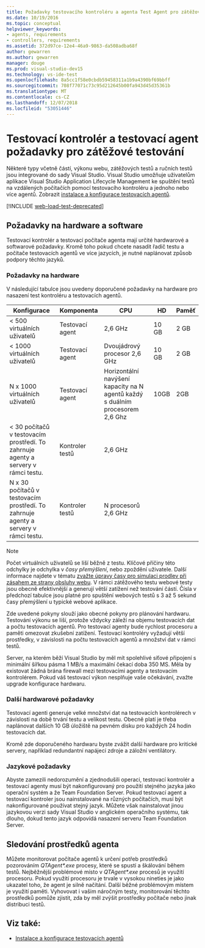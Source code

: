 ```yaml
---
title: Požadavky testovacího kontroléru a agenta Test Agent pro zátěžové testování
ms.date: 10/19/2016
ms.topic: conceptual
helpviewer_keywords:
- agents, requirements
- controllers, requirements
ms.assetid: 372d97ce-12e4-46a9-9863-da508adba68f
author: gewarren
ms.author: gewarren
manager: douge
ms.prod: visual-studio-dev15
ms.technology: vs-ide-test
ms.openlocfilehash: 8a5cc1f58e0cbdb59458311a1b9a4390bf69bbff
ms.sourcegitcommit: 708f77071c73c95d212645b00fa943d45d35361b
ms.translationtype: MT
ms.contentlocale: cs-CZ
ms.lasthandoff: 12/07/2018
ms.locfileid: "53051446"
---
```

# <a name="test-controller-and-test-agent-requirements-for-load-testing"></a>Testovací kontrolér a testovací agent požadavky pro zátěžové testování

Některé typy včetně částí, výkonu webu, zátěžových testů a ručních testů jsou integrované do sady Visual Studio. Visual Studio umožňuje uživatelům aplikace Visual Studio Application Lifecycle Management ke spuštění testů na vzdálených počítačích pomocí testovacího kontroléru a jednoho nebo více agentů. Zobrazit [instalace a konfigurace testovacích agentů](../test/lab-management/install-configure-test-agents.md).

[!INCLUDE [web-load-test-deprecated](includes/web-load-test-deprecated.md)]

## <a name="hardware-and-software-requirements"></a>Požadavky na hardware a software

Testovací kontrolér a testovací počítače agenta mají určité hardwarové a softwarové požadavky. Kromě toho pokud chcete nasadit řadič testu a počítače testovacích agentů ve více jazycích, je nutné naplánovat způsob podpory těchto jazyků.

### <a name="hardware-requirements"></a>Požadavky na hardware

V následující tabulce jsou uvedeny doporučené požadavky na hardware pro nasazení test kontroléru a testovacích agentů.

|**Konfigurace**|**Komponenta**|**CPU**|**HD**|**Paměť**|
|-|-------------------|-|------------|-|
|< 500 virtuálních uživatelů|Testovací agent|2,6 GHz|10 GB|2 GB|
|< 1000 virtuálních uživatelů|Testovací agent|Dvoujádrový procesor 2,6 GHz|10 GB|2 GB|
|N x 1000 virtuálních uživatelů|Testovací agent|Horizontální navýšení kapacity na N agentů každý s duálním procesorem 2,6 Ghz|10GB|2GB|
|\< 30 počítačů v testovacím prostředí. To zahrnuje agenty a servery v rámci testu.|Kontroler testů|2,6 GHz|||
|N x 30 počítačů v testovacím prostředí. To zahrnuje agenty a servery v rámci testu.|Kontroler testů|N procesorů 2,6 GHz|||

> [!NOTE]
> Počet virtuálních uživatelů se liší běžně z testu. Klíčové příčiny této odchylky je odchylka v *časy přemýšlení*, nebo zpoždění uživatele. Další informace najdete v tématu [zvažte úpravy časy pro simulaci prodlev při zásahem ze strany obsluhy webu](../test/edit-think-times-in-load-test-scenarios.md). V rámci zátěžového testu webové testy jsou obecně efektivnější a generují větší zatížení než testování částí. Čísla v předchozí tabulce jsou platné pro spuštění webových testů s 3 až 5 sekund časy přemýšlení u typické webové aplikace.

Zde uvedené pokyny slouží jako obecné pokyny pro plánování hardwaru. Testování výkonu se liší, protože vždycky záleží na objemu testovacích dat a počtu testovacích agentů. Pro testovací agenty bude rychlost procesoru a paměti omezovat zkušební zatížení. Testovací kontroléry vyžadují větší prostředky, v závislosti na počtu testovacích agentů a množství dat v rámci testů.

Server, na kterém běží Visual Studio by měl mít spolehlivé síťové připojení s minimální šířkou pásma 1 MB/s a maximální čekací doba 350 MS. Měla by existovat žádná brána firewall mezi testovacími agenty a testovacím kontrolérem. Pokud váš testovací výkon nesplňuje vaše očekávání, zvažte upgrade konfigurace hardwaru.

### <a name="additional-hardware-considerations"></a>Další hardwarové požadavky

Testovací agenti generuje velké množství dat na testovacích kontrolérech v závislosti na době trvání testu a velikost testu. Obecně platí je třeba naplánovat dalších 10 GB úložiště na pevném disku pro každých 24 hodin testovacích dat.

Kromě zde doporučeného hardwaru byste zvážit další hardware pro kritické servery, například redundantní napájecí zdroje a záložní ventilátory.

### <a name="language-requirements"></a>Jazykové požadavky

Abyste zamezili nedorozumění a zjednodušili operaci, testovací kontrolér a testovací agenty musí být nakonfigurovaný pro použití stejného jazyka jako operační systém a že Team Foundation Server. Pokud testovací agent a testovací kontroler jsou nainstalované na různých počítačích, musí být nakonfigurované používat stejný jazyk. Můžete však nainstalovat jinou jazykovou verzi sady Visual Studio v anglickém operačního systému, tak dlouho, dokud tento jazyk odpovídá nasazení serveru Team Foundation Server.

## <a name="monitor-agent-resources"></a>Sledování prostředků agenta

Můžete monitorovat počítače agentů k určení potřeb prostředků pozorováním *QTAgent\*.exe* procesy, které se spustí a škálování během testů. Nejběžnější problémové místo v *QTAgent\*.exe* procesů je využití procesoru. Pokud využití procesoru je trvale v vysokou nineties je jako ukazatel toho, že agent je silně načítání. Další běžné problémovým místem je využití paměti. Vyhovovat i vašim náročným testy, monitorování těchto prostředků pomůže zjistit, zda by měl zvýšit prostředky počítače nebo jinak distribuci testů.

## <a name="see-also"></a>Viz také:

- [Instalace a konfigurace testovacích agentů](../test/lab-management/install-configure-test-agents.md)